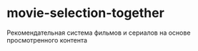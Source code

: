# movie-selection-together
Рекомендательная система фильмов и сериалов на основе просмотренного контента
